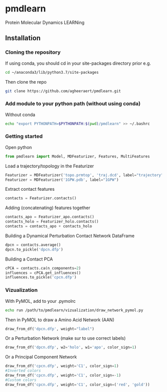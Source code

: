 # pmdlearn
Protein Molecular Dynamics LEARNing 

## Installation
### Cloning the repository
If using conda, you should cd in your site-packages directory prior e.g.
```bash 
cd ~/anaconda3/lib/python3.7/site-packages
```
Then  clone the repo
```bash
git clone https://github.com/agheeraert/pmdlearn.git
```
### Add module to your python path (without using conda)
Without conda
```bash
echo "export PYTHONPATH=$PYTHONPATH:$(pwd)/pmdlearn" >> ~/.bashrc
```
### Getting started
Open python
```python
from pmdlearn import Model, MDFeaturizer, Features, MultiFeatures
```
Load a trajectory/topology in the Featurizer
```python
Featurizer = MDFeaturizer('topo.prmtop', 'traj.dcd', label="trajectory")
Featurizer = MDFeaturizer('1GPW.pdb', label="1GPW")
```
Extract contact features
```python
contacts = Featurizer.contacts()
```
Adding (concatenating) features together
```python
contacts_apo = Featurizer_apo.contacts()
contacts_holo = Featurizer_holo.contacts()
contacts = contacts_apo + contacts_holo
```
Building a Dynamical Perturbation Contact Network DataFrame
```python
dpcn = contacts.average()
dpcn.to_pickle('dpcn.dfp')
```
Building a Contact PCA
```python
cPCA = contacts.ca(n_components=2)
influences = cPCA.get_influences()
influences.to_pickle('cpcn.dfp')
```
### Vizualization
With PyMOL, add to your .pymolrc
```bash
echo run /path/to/pmdlearn/vizualization/draw_network_pymol.py
```
Then in PyMOL to draw a Amino Acid Network (AAN)
```python
draw_from_df('dpcn.dfp', weight="label")
```
Or a Perturbation Network (make sur to use correct labels)
```python
draw_from_df('dpcn.dfp', w2='holo', w1='apo', color_sign=1)
```
Or a Principal Component Network
```python
draw_from_df('cpcn.dfp', weight='C1', color_sign=1)
#Inverted colors
draw_from_df('cpcn.dfp', weight='C1', color_sign=-1)
#Custom colors
draw_from_df('cpcn.dfp', weight='C1', color_sign=('red', 'gold'))
```

